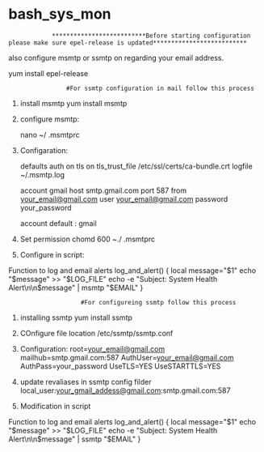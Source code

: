 # bash_sys_mon

				**************************Before starting configuration please make sure epel-release is updated**************************
also configure msmtp or ssmtp on regarding your email address.


yum install epel-release


					#For ssmtp configuration in mail follow this process

1. install msmtp
	 yum install msmtp

2. configure msmtp:

	nano ~/ .msmtprc
3. Configaration: 

	defaults
	auth           on
	tls            on
	tls_trust_file /etc/ssl/certs/ca-bundle.crt
	logfile        ~/.msmtp.log

	account gmail
	host           smtp.gmail.com
	port           587
	from           your_email@gmail.com
	user           your_email@gmail.com
	password       your_password

	account default : gmail

4. Set permission
	chomd 600 ~./ .msmtprc

5. Configure in script:

 Function to log and email alerts
	log_and_alert() {
    		local message="$1"
    		echo "$message" >> "$LOG_FILE"
    echo -e "Subject: System Health Alert\n\n$message" | msmtp "$EMAIL"
}


						#For configureing ssmtp follow this process

1. installing ssmtp 
	yum install ssmtp

2. COnfigure file location
	/etc/ssmtp/ssmtp.conf

4. Configuration:
	root=your_email@gmail.com
	mailhub=smtp.gmail.com:587
	AuthUser=your_email@gmail.com
	AuthPass=your_password
	UseTLS=YES
	UseSTARTTLS=YES

5. update revaliases in ssmtp config filder
	local_user:your_gmail_addess@gmail.com:smtp.gmail.com:587



6. Modification in script

Function to log and email alerts
	log_and_alert() {
	    local message="$1"
	    echo "$message" >> "$LOG_FILE"
	    echo -e "Subject: System Health Alert\n\n$message" | ssmtp "$EMAIL"
	}
